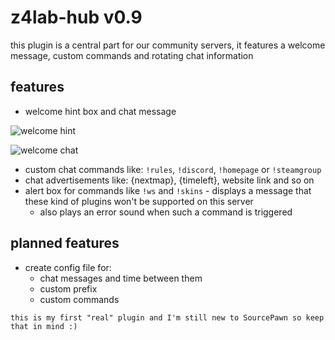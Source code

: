 # z4lab-hub v0.9

this plugin is a central part for our community servers, it features a welcome message, custom commands and rotating chat information

## features 

-   welcome hint box and chat message

![welcome hint](https://z4lab.com/downloads/welcome-hint.jpg)

![welcome chat](https://z4lab.com/downloads/welcome-chat.jpg)

-   custom chat commands like: `!rules`, `!discord`, `!homepage` or `!steamgroup`
-   chat advertisements like: {nextmap}, {timeleft}, website link and so on
-   alert box for commands like `!ws` and `!skins` - displays a message that these kind of plugins won't be supported on this server
    -   also plays an error sound when such a command is triggered

## planned features
-   create config file for:
    -   chat messages and time between them
    -   custom prefix
    -   custom commands

```text
this is my first "real" plugin and I'm still new to SourcePawn so keep that in mind :)
```
